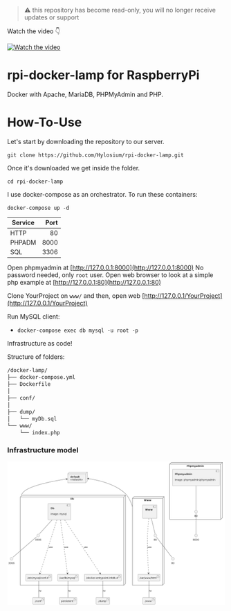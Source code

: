 > ⚠️ this repository has become read-only, you will no longer receive updates or support


Watch the video 👇

[![Watch the video](https://img.youtube.com/vi/v-r_12oezds/maxresdefault.jpg)](https://youtu.be/v-r_12oezds)

# rpi-docker-lamp for RaspberryPi

Docker with Apache, MariaDB, PHPMyAdmin and PHP.

# How-To-Use

Let's start by downloading the repository to our server.
```
git clone https://github.com/Hylosium/rpi-docker-lamp.git
```

Once it's downloaded we get inside the folder.
```
cd rpi-docker-lamp
```

I use docker-compose as an orchestrator. To run these containers:
```
docker-compose up -d
```

| Service |  Port |
| ------- | ----: |
| HTTP    |    80 |
| PHPADM  |  8000 |
| SQL     |  3306 |



Open phpmyadmin at [http://127.0.0.1:8000](http://127.0.0.1:8000) No password needed, only `root` user.
Open web browser to look at a simple php example at [http://127.0.0.1:80](http://127.0.0.1:80)

Clone YourProject on `www/` and then, open web [http://127.0.0.1/YourProject](http://127.0.0.1/YourProject)

Run MySQL client:

- `docker-compose exec db mysql -u root -p` 

Infrastructure as code!

Structure of folders:

```
/docker-lamp/
├── docker-compose.yml
├── Dockerfile
│
├── conf/
│
├── dump/
│   └── myDb.sql
└── www/
    └── index.php
```


### Infrastructure model

![Infrastructure model](.infragenie/infrastructure_model.png)
